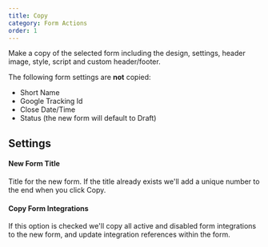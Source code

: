 ```yaml
---
title: Copy
category: Form Actions
order: 1
---
```


Make a copy of the selected form including the design, settings, header image, style, script and custom header/footer.

The following form settings are **not** copied:

* Short Name
* Google Tracking Id
* Close Date/Time
* Status (the new form will default to Draft)

## Settings

#### New Form Title
Title for the new form. If the title already exists we'll add a unique number to the end when you click Copy.

#### Copy Form Integrations
If this option is checked we'll copy all active and disabled form integrations to the new form, and update integration references within the form.